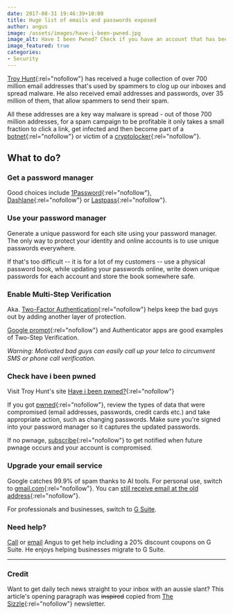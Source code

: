```yaml
---
date: 2017-08-31 19:46:39+10:00
title: Huge list of emails and passwords exposed
author: angus
image: /assets/images/have-i-been-pwned.jpg
image_alt: Have I been Pwned? Check if you have an account that has been compromised in a data breach
image_featured: true
categories:
- Security
---
```

[Troy Hunt](https://en.wikipedia.org/wiki/Troy_Hunt){:rel="nofollow"} has received a huge collection of over 700 million email addresses that's used by spammers to clog up our inboxes and spread malware. He also received email addresses and passwords, over 35 million of them, that allow spammers to send their spam.

All these addresses are a key way malware is spread - out of those 700 million addresses, for a spam campaign to be profitable it only takes a small fraction to click a link, get infected and then become part of a [botnet](https://simple.wikipedia.org/wiki/Botnet){:rel="nofollow"} or victim of a [cryptolocker](https://simple.wikipedia.org/wiki/CryptoLocker){:rel="nofollow"}.

## What to do?

### Get a password manager
Good choices include [1Password](https://1password.com/){:rel="nofollow"}, [Dashlane](https://www.dashlane.com/){:rel="nofollow"} or [Lastpass](https://www.lastpass.com/){:rel="nofollow"}.

### Use your password manager
Generate a unique password for each site using your password manager. The only way to protect your identity and online accounts is to use unique passwords everywhere.

If that's too difficult -- it is for a lot of my customers -- use a physical password book, while updating your passwords online, write down unique passwords for each account and store the book somewhere safe.

### Enable Multi-Step Verification
Aka. [Two-Factor Authentication](https://twofactorauth.org/){:rel="nofollow"} helps keep the bad guys out by adding another layer of protection.

[Google prompt](https://support.google.com/accounts/answer/7026266?co=GENIE.Platform%3DAndroid&hl=en){:rel="nofollow"} and Authenticator apps are good examples of Two-Step Verification.

*Warning: Motivated bad guys can easily call up your telco to circumvent SMS or phone call verification.*

### Check have i been pwned

Visit Troy Hunt's site [Have i been pwned?](https://haveibeenpwned.com/){:rel="nofollow"}

If you got [pwned](https://www.urbandictionary.com/define.php?term=pwned){:rel="nofollow"}, review the types of data that were compromised (email addresses, passwords, credit cards etc.) and take appropriate action, such as changing passwords. Make sure you're signed into your password manager so it captures the updated passwords.

If no pwnage, [subscribe](https://haveibeenpwned.com/NotifyMe){:rel="nofollow"} to get notified when future pwnage occurs and your account is compromised.

### Upgrade your email service
Google catches 99.9% of spam thanks to AI tools. For personal use, switch to [gmail.com](https://www.gmail.com){:rel="nofollow"}. You can [still receive email at the old address](https://support.google.com/mail/answer/21289?co=GENIE.Platform%3DDesktop&hl=en){:rel="nofollow"}.

For professionals and businesses, switch to [G Suite](/cloud-apps-g-suite/).

### Need help?

[Call](tel:+61731236000) or [email](mailto:support@itsolver.net) Angus to get help including a 20% discount coupons on G Suite. He enjoys helping businesses migrate to G Suite.

***

### Credit
Want to get daily tech news straight to your inbox with an aussie slant? This article's opening paragraph was ~~inspired~~ copied from [The Sizzle](https://thesizzle.com.au/){:rel="nofollow"} newsletter.

